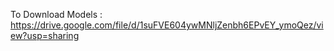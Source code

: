 To Download Models : 
https://drive.google.com/file/d/1suFVE604ywMNljZenbh6EPvEY_ymoQez/view?usp=sharing
